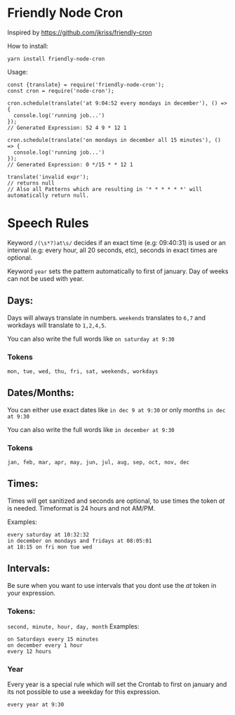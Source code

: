 # Friendly Node Cron

Inspired by https://github.com/jkriss/friendly-cron

How to install:
```
yarn install friendly-node-cron
```

Usage:
```
const {translate} = require('friendly-node-cron');
const cron = require('node-cron');

cron.schedule(translate('at 9:04:52 every mondays in december'), () => {
  console.log('running job...')
});
// Generated Expression: 52 4 9 * 12 1

cron.schedule(translate('on mondays in december all 15 minutes'), () => {
  console.log('running job...')
});
// Generated Expression: 0 */15 * * 12 1

translate('invalid expr');
// returns null
// Also all Patterns which are resulting in '* * * * * *' will automatically return null.
```

# Speech Rules

Keyword `/(\s*?)at\s/` decides if an exact time (e.g: 09:40:31) is used or an interval (e.g: every hour, all 20 seconds, etc), seconds in exact times are optional.

Keyword `year` sets the pattern automatically to first of january. Day of weeks can not be used with year.

## Days:
Days will always translate in numbers. `weekends` translates to `6,7` and workdays will translate to `1,2,4,5`.

You can also write the full words like `on saturday at 9:30`

### Tokens
`mon, tue, wed, thu, fri, sat, weekends, workdays`

## Dates/Months:
You can either use exact dates like `in dec 9 at 9:30` or only months `in dec at 9:30`

You can also write the full words like `in december at 9:30`

### Tokens
`jan, feb, mar, apr, may, jun, jul, aug, sep, oct, nov, dec`


## Times:
Times will get sanitized and seconds are optional, to use times the token *at* is needed. Timeformat is 24 hours and not AM/PM.

Examples:
```
every saturday at 10:32:32
in december on mondays and fridays at 08:05:01
at 18:15 on fri mon tue wed 
```
## Intervals:
Be sure when you want to use intervals that you dont use the *at* token in your expression.

### Tokens:
`second, minute, hour, day, month`
Examples:
```
on Saturdays every 15 minutes
on december every 1 hour
every 12 hours
```

### Year
Every year is a special rule which will set the Crontab to first on january and its not possible to use a weekday for this expression.
```
every year at 9:30
```